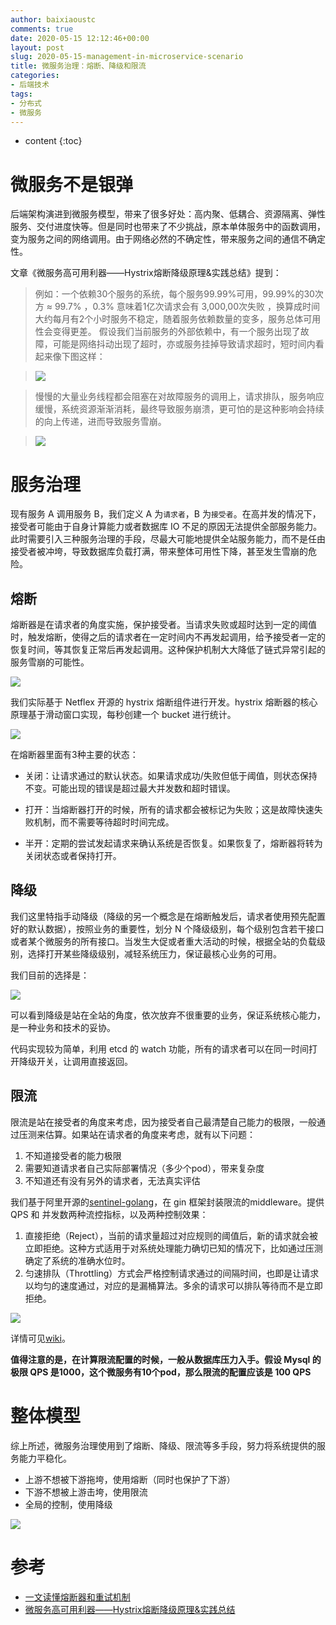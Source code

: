 ```yaml
---
author: baixiaoustc
comments: true
date: 2020-05-15 12:12:46+00:00
layout: post
slug: 2020-05-15-management-in-microservice-scenario
title: 微服务治理：熔断、降级和限流
categories:
- 后端技术
tags:
- 分布式 
- 微服务
---
```


* content 
{:toc}

# 微服务不是银弹

后端架构演进到微服务模型，带来了很多好处：高内聚、低耦合、资源隔离、弹性服务、交付进度快等。但是同时也带来了不少挑战，原本单体服务中的函数调用，变为服务之间的网络调用。由于网络必然的不确定性，带来服务之间的通信不确定性。

文章《微服务高可用利器——Hystrix熔断降级原理&实践总结》提到：

>例如：一个依赖30个服务的系统，每个服务99.99%可用，99.99%的30次方 ≈ 99.7% ，0.3% 意味着1亿次请求会有 3,000,00次失败 ，换算成时间大约每月有2个小时服务不稳定，随着服务依赖数量的变多，服务总体可用性会变得更差。
假设我们当前服务的外部依赖中，有一个服务出现了故障，可能是网络抖动出现了超时，亦或服务挂掉导致请求超时，短时间内看起来像下图这样：

>![](https://baixiao-1309470472.cos.ap-chengdu.myqcloud.com/image/2020-06-15-4.png)

>慢慢的大量业务线程都会阻塞在对故障服务的调用上，请求排队，服务响应缓慢，系统资源渐渐消耗，最终导致服务崩溃，更可怕的是这种影响会持续的向上传递，进而导致服务雪崩。

>![](https://baixiao-1309470472.cos.ap-chengdu.myqcloud.com/image/2020-06-15-5.png)


# 服务治理

现有服务 A 调用服务 B，我们定义 A 为`请求者`，B 为`接受者`。在高并发的情况下，接受者可能由于自身计算能力或者数据库 IO 不足的原因无法提供全部服务能力。此时需要引入三种服务治理的手段，尽最大可能地提供全站服务能力，而不是任由接受者被冲垮，导致数据库负载打满，带来整体可用性下降，甚至发生雪崩的危险。

## 熔断

熔断器是在请求者的角度实施，保护接受者。当请求失败或超时达到一定的阈值时，触发熔断，使得之后的请求者在一定时间内不再发起调用，给予接受者一定的恢复时间，等其恢复正常后再发起调用。这种保护机制大大降低了链式异常引起的服务雪崩的可能性。

![](https://baixiao-1309470472.cos.ap-chengdu.myqcloud.com/image/2020-06-15-2.png)

我们实际基于 Netflex 开源的 hystrix 熔断组件进行开发。hystrix 熔断器的核心原理基于滑动窗口实现，每秒创建一个 bucket 进行统计。

![](https://baixiao-1309470472.cos.ap-chengdu.myqcloud.com/image/2020-06-15-3.png)

在熔断器里面有3种主要的状态：

* 关闭：让请求通过的默认状态。如果请求成功/失败但低于阈值，则状态保持不变。可能出现的错误是超过最大并发数和超时错误。

* 打开：当熔断器打开的时候，所有的请求都会被标记为失败；这是故障快速失败机制，而不需要等待超时时间完成。

* 半开：定期的尝试发起请求来确认系统是否恢复。如果恢复了，熔断器将转为关闭状态或者保持打开。


## 降级

我们这里特指手动降级（降级的另一个概念是在熔断触发后，请求者使用预先配置好的默认数据），按照业务的重要性，划分 N 个降级级别，每个级别包含若干接口或者某个微服务的所有接口。当发生大促或者重大活动的时候，根据全站的负载级别，选择打开某些降级级别，减轻系统压力，保证最核心业务的可用。

我们目前的选择是：

![](https://baixiao-1309470472.cos.ap-chengdu.myqcloud.com/image/文章画图.009.jpeg)


可以看到降级是站在全站的角度，依次放弃不很重要的业务，保证系统核心能力，是一种业务和技术的妥协。

代码实现较为简单，利用 etcd 的 watch 功能，所有的请求者可以在同一时间打开降级开关，让调用直接返回。

## 限流

限流是站在接受者的角度来考虑，因为接受者自己最清楚自己能力的极限，一般通过压测来估算。如果站在请求者的角度来考虑，就有以下问题：

1. 不知道接受者的能力极限
2. 需要知道请求者自己实际部署情况（多少个pod），带来复杂度
3. 不知道还有没有另外的请求者，无法真实评估

我们基于阿里开源的[sentinel-golang](https://github.com/alibaba/sentinel-golang)，在 gin 框架封装限流的middleware。提供 QPS 和 并发数两种流控指标，以及两种控制效果：

1. 直接拒绝（Reject），当前的请求量超过对应规则的阈值后，新的请求就会被立即拒绝。这种方式适用于对系统处理能力确切已知的情况下，比如通过压测确定了系统的准确水位时。
2. 匀速排队（Throttling）方式会严格控制请求通过的间隔时间，也即是让请求以均匀的速度通过，对应的是漏桶算法。多余的请求可以排队等待而不是立即拒绝。

![](https://github.com/alibaba/Sentinel/wiki/image/uniform-speed-queue.png)

详情可见[wiki](https://github.com/alibaba/sentinel-golang/wiki/%E6%B5%81%E9%87%8F%E6%8E%A7%E5%88%B6)。

[](https://baixiao-1309470472.cos.ap-chengdu.myqcloud.com/image/2020-06-15-1.png)

**值得注意的是，在计算限流配置的时候，一般从数据库压力入手。假设 Mysql 的极限 QPS 是1000，这个微服务有10个pod，那么限流的配置应该是 100 QPS**

# 整体模型

综上所述，微服务治理使用到了熔断、降级、限流等多手段，努力将系统提供的服务能力平稳化。

* 上游不想被下游拖垮，使用熔断（同时也保护了下游）
* 下游不想被上游击垮，使用限流
* 全局的控制，使用降级

![](https://baixiao-1309470472.cos.ap-chengdu.myqcloud.com/image/文章画图.010.jpeg)

# 参考

* [一文读懂熔断器和重试机制](https://mp.weixin.qq.com/s/C6gBmwgYGAN7gsF40-JBgQ)
* [微服务高可用利器——Hystrix熔断降级原理&实践总结](https://juejin.im/post/5ddb9af4f265da7e1e7da671)
